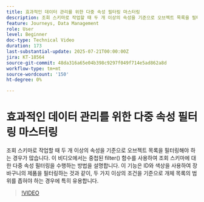 ```yaml
---
title: 효과적인 데이터 관리를 위한 다중 속성 필터링 마스터링
description: 조회 스키마로 작업할 때 두 개 이상의 속성을 기준으로 오브젝트 목록을 필터링해야 하는 경우가 많습니다. 이 비디오에서는 중첩된 filter() 함수를 사용하여 조회 스키마에 대한 다중 속성 필터링을 수행하는 방법을 설명합니다. 이 기능은 ID와 색상을 사용하여 장바구니의 제품을 필터링하는 것과 같이, 두 가지 이상의 조건을 기준으로 개체 목록의 범위를 좁혀야 하는 경우에 특히 유용합니다.
feature: Journeys, Data Management
role: User
level: Beginner
doc-type: Technical Video
duration: 173
last-substantial-update: 2025-07-21T00:00:00Z
jira: KT-18564
source-git-commit: 48da316a65e04b398c9297f049f714e5ad862a8d
workflow-type: tm+mt
source-wordcount: '150'
ht-degree: 0%

---
```



# 효과적인 데이터 관리를 위한 다중 속성 필터링 마스터링

조회 스키마로 작업할 때 두 개 이상의 속성을 기준으로 오브젝트 목록을 필터링해야 하는 경우가 많습니다. 이 비디오에서는 중첩된 filter() 함수를 사용하여 조회 스키마에 대한 다중 속성 필터링을 수행하는 방법을 설명합니다. 이 기능은 ID와 색상을 사용하여 장바구니의 제품을 필터링하는 것과 같이, 두 가지 이상의 조건을 기준으로 개체 목록의 범위를 좁혀야 하는 경우에 특히 유용합니다.

>[!VIDEO](https://video.tv.adobe.com/v/3469312/?learn=on&enablevpops)
